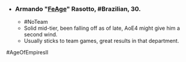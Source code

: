 -   ### Armando "[FeAge](https://liquipedia.net/ageofempires/FeAge)" Rasotto, #Brazilian, 30.
	-   #NoTeam
    -   Solid mid-tier, been falling off as of late, AoE4 might give him a second wind.
    -   Usually sticks to team games, great results in that department.
    
#AgeOfEmpiresII 